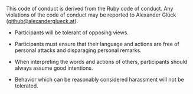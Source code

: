 This code of conduct is derived from the Ruby code of conduct. Any violations of the code of conduct may be reported to Alexander Glück (github@alexanderglueck.at).

- Participants will be tolerant of opposing views.

- Participants must ensure that their language and actions are free of personal attacks and disparaging personal remarks.

- When interpreting the words and actions of others, participants should always assume good intentions.

- Behavior which can be reasonably considered harassment will not be tolerated.